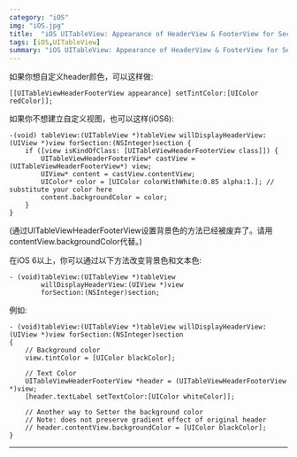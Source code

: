 ```yaml
---
category: "iOS"
img: "iOS.jpg"
title:  "iOS UITableView: Appearance of HeaderView & FooterView for Section"
tags: [iOS,UITableView]
summary: "iOS UITableView: Appearance of HeaderView & FooterView for Section"
---
```

如果你想自定义header颜色，可以这样做:

```objc
[[UITableViewHeaderFooterView appearance] setTintColor:[UIColor redColor]];
```

如果你不想建立自定义视图，也可以这样(iOS6):

```objc
-(void) tableView:(UITableView *)tableView willDisplayHeaderView:(UIView *)view forSection:(NSInteger)section {
    if ([view isKindOfClass: [UITableViewHeaderFooterView class]]) {
        UITableViewHeaderFooterView* castView = (UITableViewHeaderFooterView*) view;
        UIView* content = castView.contentView;
        UIColor* color = [UIColor colorWithWhite:0.85 alpha:1.]; // substitute your color here
        content.backgroundColor = color;
    }
}
```

(通过UITableViewHeaderFooterView设置背景色的方法已经被废弃了。请用contentView.backgroundColor代替。)

在iOS 6以上，你可以通过以下方法改变背景色和文本色:

```objc
- (void)tableView:(UITableView *)tableView
        willDisplayHeaderView:(UIView *)view
        forSection:(NSInteger)section;
```

例如:

```objc
- (void)tableView:(UITableView *)tableView willDisplayHeaderView:(UIView *)view forSection:(NSInteger)section
{
    // Background color
    view.tintColor = [UIColor blackColor];

    // Text Color
    UITableViewHeaderFooterView *header = (UITableViewHeaderFooterView *)view;
    [header.textLabel setTextColor:[UIColor whiteColor]];

    // Another way to Setter the background color
    // Note: does not preserve gradient effect of original header
    // header.contentView.backgroundColor = [UIColor blackColor];
}
```

***



